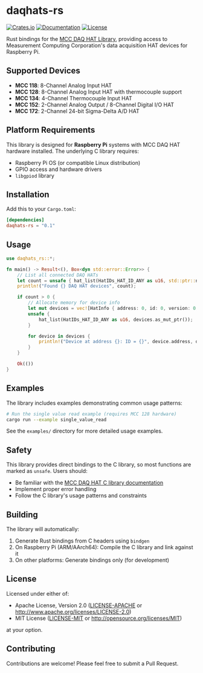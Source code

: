 # daqhats-rs

[![Crates.io](https://img.shields.io/crates/v/daqhats-rs.svg)](https://crates.io/crates/daqhats-rs)
[![Documentation](https://docs.rs/daqhats-rs/badge.svg)](https://docs.rs/daqhats-rs)
[![License](https://img.shields.io/crates/l/daqhats-rs.svg)](https://github.com/yourusername/daqhats-rs#license)

Rust bindings for the [MCC DAQ HAT Library](https://github.com/mccdaq/daqhats), providing access to Measurement Computing Corporation's data acquisition HAT devices for Raspberry Pi.

## Supported Devices

- **MCC 118**: 8-Channel Analog Input HAT
- **MCC 128**: 8-Channel Analog Input HAT with thermocouple support  
- **MCC 134**: 4-Channel Thermocouple Input HAT
- **MCC 152**: 2-Channel Analog Output / 8-Channel Digital I/O HAT
- **MCC 172**: 2-Channel 24-bit Sigma-Delta A/D HAT

## Platform Requirements

This library is designed for **Raspberry Pi** systems with MCC DAQ HAT hardware installed. The underlying C library requires:
- Raspberry Pi OS (or compatible Linux distribution)
- GPIO access and hardware drivers
- `libgpiod` library

## Installation

Add this to your `Cargo.toml`:

```toml
[dependencies]
daqhats-rs = "0.1"
```

## Usage

```rust
use daqhats_rs::*;

fn main() -> Result<(), Box<dyn std::error::Error>> {
    // List all connected DAQ HATs
    let count = unsafe { hat_list(HatIDs_HAT_ID_ANY as u16, std::ptr::null_mut()) };
    println!("Found {} DAQ HAT devices", count);

    if count > 0 {
        // Allocate memory for device info
        let mut devices = vec![HatInfo { address: 0, id: 0, version: 0, product_name: [0; 256] }; count as usize];
        unsafe {
            hat_list(HatIDs_HAT_ID_ANY as u16, devices.as_mut_ptr());
        }

        for device in devices {
            println!("Device at address {}: ID = {}", device.address, device.id);
        }
    }

    Ok(())
}
```

## Examples

The library includes examples demonstrating common usage patterns:

```bash
# Run the single value read example (requires MCC 128 hardware)
cargo run --example single_value_read
```

See the `examples/` directory for more detailed usage examples.

## Safety

This library provides direct bindings to the C library, so most functions are marked as `unsafe`. Users should:
- Be familiar with the [MCC DAQ HAT C library documentation](https://mccdaq.github.io/daqhats/)
- Implement proper error handling
- Follow the C library's usage patterns and constraints

## Building

The library will automatically:
1. Generate Rust bindings from C headers using `bindgen`
2. On Raspberry Pi (ARM/AArch64): Compile the C library and link against it
3. On other platforms: Generate bindings only (for development)

## License

Licensed under either of:
- Apache License, Version 2.0 ([LICENSE-APACHE](LICENSE-APACHE) or http://www.apache.org/licenses/LICENSE-2.0)
- MIT License ([LICENSE-MIT](LICENSE-MIT) or http://opensource.org/licenses/MIT)

at your option.

## Contributing

Contributions are welcome! Please feel free to submit a Pull Request.
